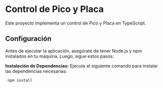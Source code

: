 
# Control de Pico y Placa

Este proyecto implementa un control de Pico y Placa en TypeScript.

## Configuración

Antes de ejecutar la aplicación, asegúrate de tener Node.js y npm instalados en tu máquina. Luego, sigue estos pasos:

 **Instalación de Dependencias:**
   Ejecuta el siguiente comando para instalar las  dependencias necesarias:

   ```bash
    npm install



